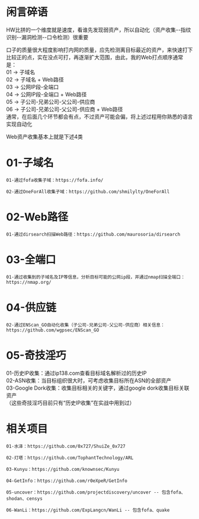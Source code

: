 # 闲言碎语
HW比拼的一个维度就是速度，看谁先发现弱资产，所以自动化（资产收集--指纹识别--漏洞检测--口令检测）很重要

口子的质量很大程度影响打内网的质量，应先检测离目标最近的资产，来快速打下比较正的点，实在没点可打，再逐渐扩大范围，由此，我的Web打点顺序通常是：  
01 -> 子域名  
02 -> 子域名 + Web路径  
03 -> 公网IP段-全端口  
04 -> 公网IP段-全端口 + Web路径  
05 -> 子公司-兄弟公司-父公司-供应商  
06 -> 子公司-兄弟公司-父公司-供应商 + Web路径  
通常，在后面几个环节都会有点，不过资产可能会偏，将上述过程用你熟悉的语言实现自动化  

Web资产收集基本上就是下述4类

# 01-子域名
```
01-通过fofa收集子域：https://fofa.info/

02-通过OneForAll收集子域：https://github.com/shmilylty/OneForAll
```
# 02-Web路径
```
01-通过dirsearch扫描Web路径：https://github.com/maurosoria/dirsearch
```
# 03-全端口
```
01-通过收集到的子域名及IP等信息，分析目标可能的公网ip段，并通过nmap扫描全端口：https://nmap.org/
```
# 04-供应链
```
02-通过ENScan_GO自动化收集（子公司-兄弟公司-父公司-供应商）相关信息：https://github.com/wgpsec/ENScan_GO
```

# 05-奇技淫巧
01-历史IP收集：通过ip138.com查看目标域名解析过的历史IP  
02-ASN收集：当目标组织很大时，可考虑收集目标所在ASN的全部资产  
03-Google Dork收集：收集目标相关的关键字，通过google dork收集目标关联资产  
（这些奇技淫巧目前只有“历史IP收集”在实战中用到过）

# 相关项目
```
01-水泽：https://github.com/0x727/ShuiZe_0x727

02-灯塔：https://github.com/TophantTechnology/ARL

03-Kunyu：https://github.com/knownsec/Kunyu

04-GetInfo：https://github.com/r0eXpeR/GetInfo

05-uncover：https://github.com/projectdiscovery/uncover -- 包含fofa、shodan、censys

06-WanLi：https://github.com/ExpLangcn/WanLi -- 包含fofa、quake
```